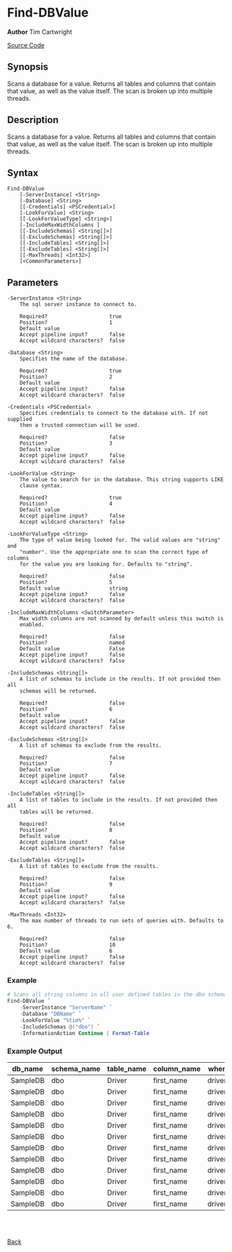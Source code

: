 # Find-DBValue
**Author** Tim Cartwright

[Source Code](/tcdbtools/functions/Find-DBValue.ps1)

## Synopsis
Scans a database for a value. Returns all tables and columns that contain that value, as well as the value itself. The scan is broken up into multiple threads.

## Description
Scans a database for a value. Returns all tables and columns that contain that value, as well as the value itself. The scan is broken up into multiple threads.

## Syntax
    Find-DBValue
        [-ServerInstance] <String> 
        [-Database] <String> 
        [[-Credentials] <PSCredential>] 
        [-LookForValue] <String> 
        [[-LookForValueType] <String>] 
        [-IncludeMaxWidthColumns ] 
        [[-IncludeSchemas] <String[]>] 
        [[-ExcludeSchemas] <String[]>] 
        [[-IncludeTables] <String[]>] 
        [[-ExcludeTables] <String[]>] 
        [[-MaxThreads] <Int32>] 
        [<CommonParameters>]

## Parameters
    -ServerInstance <String>
        The sql server instance to connect to.

        Required?                    true
        Position?                    1
        Default value                
        Accept pipeline input?       false
        Accept wildcard characters?  false

    -Database <String>
        Specifies the name of the database.

        Required?                    true
        Position?                    2
        Default value                
        Accept pipeline input?       false
        Accept wildcard characters?  false

    -Credentials <PSCredential>
        Specifies credentials to connect to the database with. If not supplied 
        then a trusted connection will be used.

        Required?                    false
        Position?                    3
        Default value                
        Accept pipeline input?       false
        Accept wildcard characters?  false

    -LookForValue <String>
        The value to search for in the database. This string supports LIKE 
        clause syntax.

        Required?                    true
        Position?                    4
        Default value                
        Accept pipeline input?       false
        Accept wildcard characters?  false

    -LookForValueType <String>
        The type of value being looked for. The valid values are "string" and 
        "number". Use the appropriate one to scan the correct type of columns 
        for the value you are looking for. Defaults to "string".

        Required?                    false
        Position?                    5
        Default value                string
        Accept pipeline input?       false
        Accept wildcard characters?  false

    -IncludeMaxWidthColumns <SwitchParameter>
        Max width columns are not scanned by default unless this switch is 
        enabled.

        Required?                    false
        Position?                    named
        Default value                False
        Accept pipeline input?       false
        Accept wildcard characters?  false

    -IncludeSchemas <String[]>
        A list of schemas to include in the results. If not provided then all 
        schemas will be returned.

        Required?                    false
        Position?                    6
        Default value                
        Accept pipeline input?       false
        Accept wildcard characters?  false

    -ExcludeSchemas <String[]>
        A list of schemas to exclude from the results.

        Required?                    false
        Position?                    7
        Default value                
        Accept pipeline input?       false
        Accept wildcard characters?  false

    -IncludeTables <String[]>
        A list of tables to include in the results. If not provided then all 
        tables will be returned.

        Required?                    false
        Position?                    8
        Default value                
        Accept pipeline input?       false
        Accept wildcard characters?  false

    -ExcludeTables <String[]>
        A list of tables to exclude from the results.

        Required?                    false
        Position?                    9
        Default value                
        Accept pipeline input?       false
        Accept wildcard characters?  false

    -MaxThreads <Int32>
        The max number of threads to run sets of queries with. Defaults to 6.

        Required?                    false
        Position?                    10
        Default value                6
        Accept pipeline input?       false
        Accept wildcard characters?  false

### Example 

```powershell
# Scans all string columns in all user defined tables in the dbo schema for the value "%tim%"
Find-DBValue `
    -ServerInstance "ServerName" `
    -Database "DBName" `
    -LookForValue "%tim%" `
    -IncludeSchemas @("dbo") `
    -InformationAction Continue | Format-Table
```

### Example Output

| db_name | schema_name | table_name | column_name | where_clause | value |
| ------- | ----------- | ---------- | ----------- | ------------ | ----- |
| SampleDB | dbo | Driver | first_name |  driverID='100' | TIM |
| SampleDB | dbo | Driver | first_name |  driverID='101' | TIMOTHY |
| SampleDB | dbo | Driver | first_name |  driverID='102' | TIMOTHY |
| SampleDB | dbo | Driver | first_name |  driverID='103' | TIMOTHY |
| SampleDB | dbo | Driver | first_name |  driverID='104' | TIM |
| SampleDB | dbo | Driver | first_name |  driverID='105' | TIM |
| SampleDB | dbo | Driver | first_name |  driverID='106' | TIM |
| SampleDB | dbo | Driver | first_name |  driverID='107' | TIM |
| SampleDB | dbo | Driver | first_name |  driverID='108' | TIM |
| SampleDB | dbo | Driver | first_name |  driverID='109' | TIMMY |
| SampleDB | dbo | Driver | first_name |  driverID='110' | TIMMY |
| SampleDB | dbo | Driver | first_name |  driverID='111' | TIM |



<br/>
<br/>
  
[Back](/README.md)
